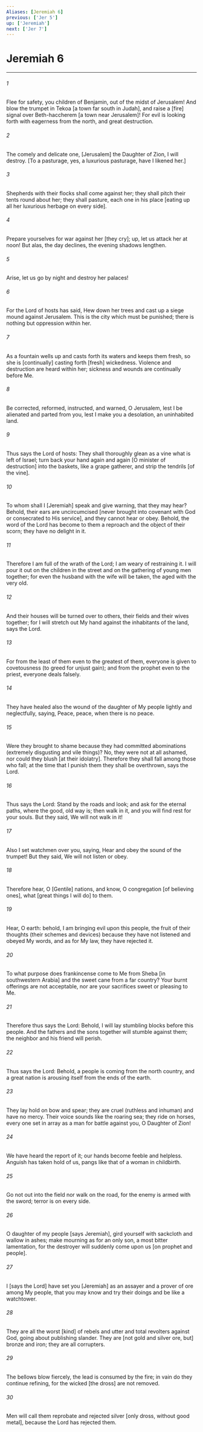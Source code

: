 ```yaml
---
Aliases: [Jeremiah 6]
previous: ['Jer 5']
up: ['Jeremiah']
next: ['Jer 7']
---
```

# Jeremiah 6

***


###### 1 


Flee for safety, you children of Benjamin, out of the midst of Jerusalem! And blow the trumpet in Tekoa [a town far south in Judah], and raise a [fire] signal over Beth-haccherem [a town near Jerusalem]! For evil is looking forth with eagerness from the north, and great destruction. 


###### 2 


The comely and delicate one, [Jerusalem] the Daughter of Zion, I will destroy. [To a pasturage, yes, a luxurious pasturage, have I likened her.] 


###### 3 


Shepherds with their flocks shall come against her; they shall pitch their tents round about her; they shall pasture, each one in his place [eating up all her luxurious herbage on every side]. 


###### 4 


Prepare yourselves for war against her [they cry]; up, let us attack her at noon! But alas, the day declines, the evening shadows lengthen. 


###### 5 


Arise, let us go by night and destroy her palaces! 


###### 6 


For the Lord of hosts has said, Hew down her trees and cast up a siege mound against Jerusalem. This is the city which must be punished; there is nothing but oppression within her. 


###### 7 


As a fountain wells up and casts forth its waters and keeps them fresh, so she is [continually] casting forth [fresh] wickedness. Violence and destruction are heard within her; sickness and wounds are continually before Me. 


###### 8 


Be corrected, reformed, instructed, and warned, O Jerusalem, lest I be alienated and parted from you, lest I make you a desolation, an uninhabited land. 


###### 9 


Thus says the Lord of hosts: They shall thoroughly glean as a vine what is left of Israel; turn back your hand again and again [O minister of destruction] into the baskets, like a grape gatherer, and strip the tendrils [of the vine]. 


###### 10 


To whom shall I [Jeremiah] speak and give warning, that they may hear? Behold, their ears are uncircumcised [never brought into covenant with God or consecrated to His service], and they cannot hear or obey. Behold, the word of the Lord has become to them a reproach and the object of their scorn; they have no delight in it. 


###### 11 


Therefore I am full of the wrath of the Lord; I am weary of restraining it. I will pour it out on the children in the street and on the gathering of young men together; for even the husband with the wife will be taken, the aged with the very old. 


###### 12 


And their houses will be turned over to others, their fields and their wives together; for I will stretch out My hand against the inhabitants of the land, says the Lord. 


###### 13 


For from the least of them even to the greatest of them, everyone is given to covetousness (to greed for unjust gain); and from the prophet even to the priest, everyone deals falsely. 


###### 14 


They have healed also the wound of the daughter of My people lightly and neglectfully, saying, Peace, peace, when there is no peace. 


###### 15 


Were they brought to shame because they had committed abominations (extremely disgusting and vile things)? No, they were not at all ashamed, nor could they blush [at their idolatry]. Therefore they shall fall among those who fall; at the time that I punish them they shall be overthrown, says the Lord. 


###### 16 


Thus says the Lord: Stand by the roads and look; and ask for the eternal paths, where the good, old way is; then walk in it, and you will find rest for your souls. But they said, We will not walk in it! 


###### 17 


Also I set watchmen over you, saying, Hear and obey the sound of the trumpet! But they said, We will not listen or obey. 


###### 18 


Therefore hear, O [Gentile] nations, and know, O congregation [of believing ones], what [great things I will do] to them. 


###### 19 


Hear, O earth: behold, I am bringing evil upon this people, the fruit of their thoughts (their schemes and devices) because they have not listened and obeyed My words, and as for My law, they have rejected it. 


###### 20 


To what purpose does frankincense come to Me from Sheba [in southwestern Arabia] and the sweet cane from a far country? Your burnt offerings are not acceptable, nor are your sacrifices sweet or pleasing to Me. 


###### 21 


Therefore thus says the Lord: Behold, I will lay stumbling blocks before this people. And the fathers and the sons together will stumble against them; the neighbor and his friend will perish. 


###### 22 


Thus says the Lord: Behold, a people is coming from the north country, and a great nation is arousing itself from the ends of the earth. 


###### 23 


They lay hold on bow and spear; they are cruel (ruthless and inhuman) and have no mercy. Their voice sounds like the roaring sea; they ride on horses, every one set in array as a man for battle against you, O Daughter of Zion! 


###### 24 


We have heard the report of it; our hands become feeble and helpless. Anguish has taken hold of us, pangs like that of a woman in childbirth. 


###### 25 


Go not out into the field nor walk on the road, for the enemy is armed with the sword; terror is on every side. 


###### 26 


O daughter of my people [says Jeremiah], gird yourself with sackcloth and wallow in ashes; make mourning as for an only son, a most bitter lamentation, for the destroyer will suddenly come upon us [on prophet and people]. 


###### 27 


I [says the Lord] have set you [Jeremiah] as an assayer and a prover of ore among My people, that you may know and try their doings and be like a watchtower. 


###### 28 


They are all the worst [kind] of rebels and utter and total revolters against God, going about publishing slander. They are [not gold and silver ore, but] bronze and iron; they are all corrupters. 


###### 29 


The bellows blow fiercely, the lead is consumed by the fire; in vain do they continue refining, for the wicked [the dross] are not removed. 


###### 30 


Men will call them reprobate and rejected silver [only dross, without good metal], because the Lord has rejected them.
